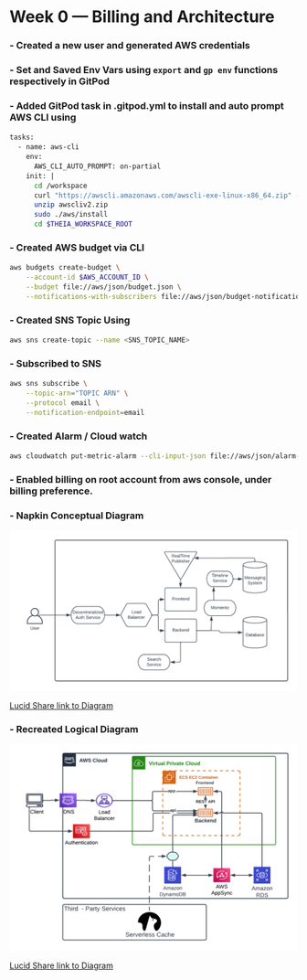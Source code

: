 # Week 0 — Billing and Architecture


### - Created a new user and generated AWS credentials


### - Set and Saved Env Vars using `export` and `gp env` functions respectively in GitPod


### - Added GitPod task in .gitpod.yml to install and auto prompt AWS CLI using

```sh
tasks:
  - name: aws-cli
    env:
      AWS_CLI_AUTO_PROMPT: on-partial
    init: |
      cd /workspace
      curl "https://awscli.amazonaws.com/awscli-exe-linux-x86_64.zip" -o "awscliv2.zip"
      unzip awscliv2.zip
      sudo ./aws/install
      cd $THEIA_WORKSPACE_ROOT
```


### - Created AWS budget via CLI

```sh
aws budgets create-budget \
    --account-id $AWS_ACCOUNT_ID \
    --budget file://aws/json/budget.json \
    --notifications-with-subscribers file://aws/json/budget-notifications-with-subscribers.json
```


### - Created SNS Topic Using

```sh
aws sns create-topic --name <SNS_TOPIC_NAME>
```


### - Subscribed to SNS 

```sh
aws sns subscribe \
    --topic-arn="TOPIC ARN" \
    --protocol email \
    --notification-endpoint=email
```


### - Created Alarm / Cloud watch

```sh
aws cloudwatch put-metric-alarm --cli-input-json file://aws/json/alarm-config.json
```


### - Enabled billing on root account from aws console, under billing preference.


### - Napkin Conceptual Diagram
![Conceptual Diagram](images/Napkin_Conceptual_Diagram_WK0.png)

[Lucid Share link to Diagram](https://lucid.app/lucidchart/23a65ab2-40b7-45fb-8d21-04223c52002b/edit?viewport_loc=354%2C144%2C1520%2C1024%2C0_0&invitationId=inv_ad136087-1940-43ef-84c6-c95f992af04b)

### - Recreated Logical Diagram
![Logical Diagrma](images/Recreated_Logical_Arch_Wk0.png)

[Lucid Share link to Diagram](https://lucid.app/lucidchart/1c34c89d-e378-4ae8-99e9-90187a956dc7/edit?viewport_loc=-1285%2C-58%2C1520%2C1024%2C0_0&invitationId=inv_d30c5502-17b0-4a0e-9f6f-490e72be59d7)
